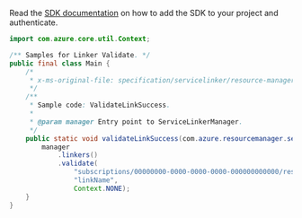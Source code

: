 Read the [SDK documentation](https://github.com/Azure/azure-sdk-for-java/blob/azure-resourcemanager-servicelinker_1.0.0-beta.2/sdk/servicelinker/azure-resourcemanager-servicelinker/README.md) on how to add the SDK to your project and authenticate.

```java
import com.azure.core.util.Context;

/** Samples for Linker Validate. */
public final class Main {
    /*
     * x-ms-original-file: specification/servicelinker/resource-manager/Microsoft.ServiceLinker/stable/2022-05-01/examples/ValidateLinkSuccess.json
     */
    /**
     * Sample code: ValidateLinkSuccess.
     *
     * @param manager Entry point to ServiceLinkerManager.
     */
    public static void validateLinkSuccess(com.azure.resourcemanager.servicelinker.ServiceLinkerManager manager) {
        manager
            .linkers()
            .validate(
                "subscriptions/00000000-0000-0000-0000-000000000000/resourceGroups/test-rg/providers/Microsoft.Web/sites/test-app",
                "linkName",
                Context.NONE);
    }
}
```
